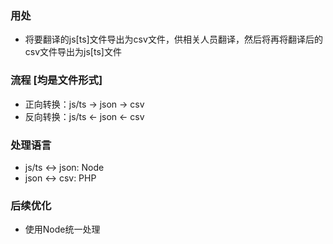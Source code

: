 ### 用处
- 将要翻译的js[ts]文件导出为csv文件，供相关人员翻译，然后将再将翻译后的csv文件导出为js[ts]文件

### 流程 [均是文件形式]
- 正向转换：js/ts -> json -> csv
- 反向转换：js/ts <- json <- csv

### 处理语言
- js/ts <-> json: Node
- json <-> csv: PHP

### 后续优化
- 使用Node统一处理
